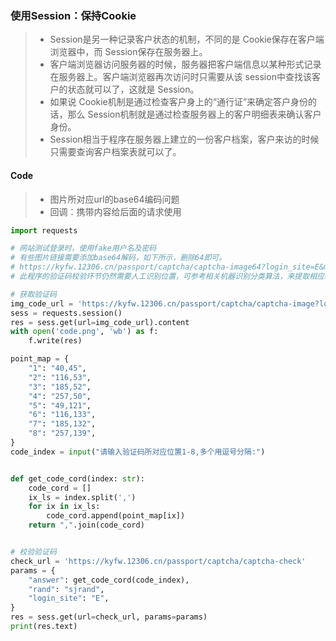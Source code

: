### 使用Session：保持Cookie
> - Session是另一种记录客户状态的机制，不同的是 Cookie保存在客户端浏览器中，而 Session保存在服务器上。
> - 客户端浏览器访问服务器的时候，服务器把客户端信息以某种形式记录在服务器上。客户端浏览器再次访问时只需要从该 session中查找该客户的状态就可以了，这就是 Session。
> - 如果说 Cookie机制是通过检查客户身上的“通行证”来确定答户身份的话，那么 Session机制就是通过检查服务器上的客户明细表来确认客户身份。
> - Session相当于程序在服务器上建立的一份客户档案，客户来访的时候只需要查询客户档案表就可以了。
#### Code
> * 图片所对应url的base64编码问题
> * 回调：携带内容给后面的请求使用
```python
import requests

# 网站测试登录时，使用fake用户名及密码
# 有些图片链接需要添加base64解码，如下所示，删除64即可。
# https://kyfw.12306.cn/passport/captcha/captcha-image64?login_site=E&module=login&rand=sjrand
# 此程序的验证码校验环节仍然需要人工识别位置，可参考相关机器识别分类算法，来提取相应验证位置坐标。

# 获取验证码
img_code_url = 'https://kyfw.12306.cn/passport/captcha/captcha-image?login_site=E&module=login&rand=sjrand'
sess = requests.session()
res = sess.get(url=img_code_url).content
with open('code.png', 'wb') as f:
    f.write(res)

point_map = {
    "1": "40,45",
    "2": "116,53",
    "3": "185,52",
    "4": "257,50",
    "5": "49,121",
    "6": "116,133",
    "7": "185,132",
    "8": "257,139",
}
code_index = input("请输入验证码所对应位置1-8,多个用逗号分隔:")


def get_code_cord(index: str):
    code_cord = []
    ix_ls = index.split(',')
    for ix in ix_ls:
        code_cord.append(point_map[ix])
    return ",".join(code_cord)


# 校验验证码
check_url = 'https://kyfw.12306.cn/passport/captcha/captcha-check'
params = {
    "answer": get_code_cord(code_index),
    "rand": "sjrand",
    "login_site": "E",
}
res = sess.get(url=check_url, params=params)
print(res.text)

```
